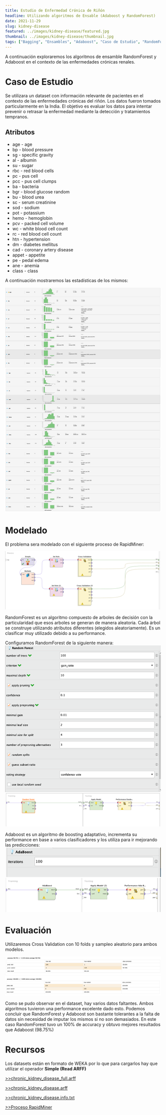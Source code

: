 ```yaml
---
title: Estudio de Enfermedad Crónica de Riñón
headline: Utilizando algoritmos de Ensable (Adaboost y RandomForest)
date: 2021-11-29
slug: kidney-disease
featured: ../images/kidney-disease/featured.jpg
thumbnail: ../images/kidney-disease/thumbnail.jpg
tags: ["Bagging", "Ensambles", "Adaboost", "Caso de Estudio", "RandomForest"]
---
```


A continuación exploraremos los algoritmos de ensamble RandomForest y Adaboost
en el contexto de las enfermedades crónicas renales.

# Caso de Estudio
Se utilizara un dataset con información relevante de pacientes en el contexto de
las enfermedades crónicas del riñón. Los datos fueron tomados particularmente en
la India. El objetivo es evaluar los datos para intentar prevenir o retrasar la
enfermedad mediante la detección y tratamientos tempranos.

## Atributos
* age	- age	
* bp	- blood pressure
* sg	- specific gravity
* al	-   	albumin
* su	- sugar
* rbc	- red blood cells
* pc	- pus cell
* pcc	- pus cell clumps
* ba	- bacteria
* bgr	- blood glucose random
* bu	- blood urea
* sc	- serum creatinine
* sod	- sodium
* pot	- potassium
* hemo	- hemoglobin
* pcv	- packed cell volume
* wc	- white blood cell count
* rc	- red blood cell count
* htn	- hypertension
* dm	- diabetes mellitus
* cad	- coronary artery disease
* appet	- appetite
* pe	- pedal edema
* ane	- anemia
* class	- class

A continuación mostraremos las estadísticas de los mismos:

![Propiedades de los atributos (parte 1)](../images/kidney-disease/att1.png)
![Propiedades de los atributos (parte 2)](../images/kidney-disease/att2.png)
![Propiedades de los atributos (parte 3)](../images/kidney-disease/att3.png)

# Modelado

El problema sera modelado con el siguiente proceso de RapidMiner:

![Proceso de RapidMiner](../images/kidney-disease/rm-process.png)

RandomForest es un algoritmo compuesto de arboles de decisión con la particularidad
que esos arboles se generan de manera aleatoria. Cada árbol se construye utilizando
atributos diferentes (elegidos aleatoriamente). Es un clasificar muy utilizado debido
a su performance.

Configuramos RandomForest de la siguiente manera:
![Parametros de RandomForest](../images/kidney-disease/rf-params.png)
![Subproceso de RandomForest](../images/kidney-disease/rf-process.png)

Adaboost es un algoritmo de boosting adaptativo, incrementa su performance en
base a varios clasificadores y los utiliza para ir mejorando las predicciones:
![Parametros de Adaboost](../images/kidney-disease/ab-params.png)
![Subproceso de Adaboost](../images/kidney-disease/ab-process.png)

# Evaluación
Utilizaremos Cross Validation con 10 folds y sampleo aleatorio para ambos modelos.

![Resultados de Adaboost](../images/kidney-disease/ab-p.png)
![Resultados de RandomForest](../images/kidney-disease/rf-p.png)

Como se pudo observar en el dataset, hay varios datos faltantes. Ambos algoritmos
tuvieron una performance excelente dado esto. Podemos concluir que RandomForest y
Adaboost son bastante tolerantes a la falta de datos sin necesidad de imputar los
mismos si no son demasiados. En este caso RandomForest tuvo un 100% de accuracy y
obtuvo mejores resultados que Adaboost (98.75%)

# Recursos
Los datasets están en formato de WEKA por lo que para cargarlos hay que utilizar el
operador __Simple (Read ARFF)__

[>>chronic_kidney_disease_full.arff](chronic_kidney_disease_full.arff)

[>>chronic_kidney_disease.arff](chronic_kidney_disease.arff)

[>>chronic_kidney_disease.info.txt](chronic_kidney_disease.info.txt)

[>>Proceso RapidMiner](kidney-disease.rmp)
